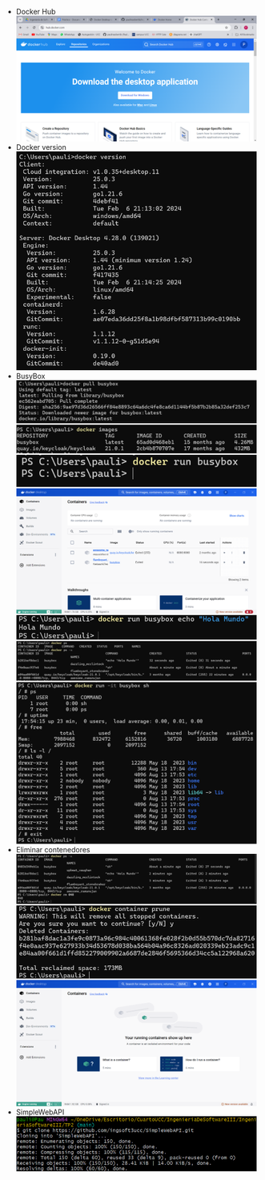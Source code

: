 - Docker Hub
![](imagenes/1.png)
- Docker version
![](imagenes/2.png)
- BusyBox
![](imagenes/3.png)
![](imagenes/4.png)
![](imagenes/5.png)
![](imagenes/6.png)
![](imagenes/7.png)
![](imagenes/8.png)
![](imagenes/9.png)
- Eliminar contenedores
![](imagenes/10.png)
![](imagenes/11.png)
![](imagenes/12.png)
- SimpleWebAPI
![](imagenes/13.png)
